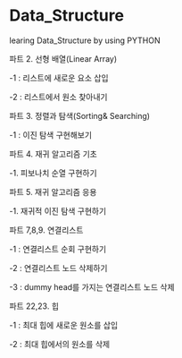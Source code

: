 # Data_Structure
learing Data_Structure by using PYTHON

파트 2. 선형 배열(Linear Array)

 -1 : 리스트에 새로운 요소 삽입

 -2 : 리스트에서 원소 찾아내기


파트 3. 정렬과 탐색(Sorting& Searching)

 -1 : 이진 탐색 구현해보기


파트 4. 재귀 알고리즘 기초

 -1. 피보나치 순열 구현하기


파트 5. 재귀 알고리즘 응용

 -1. 재귀적 이진 탐색 구현하기


 파트 7,8,9. 연결리스트

 -1 : 연결리스트 순회 구현하기

 -2 : 연결리스트 노드 삭제하기

 -3 : dummy head를 가지는 연결리스트 노드 삭제


 파트 22,23. 힙

-1 : 최대 힙에 새로운 원소를 삽입

-2 : 최대 힙에서의 원소를 삭제
